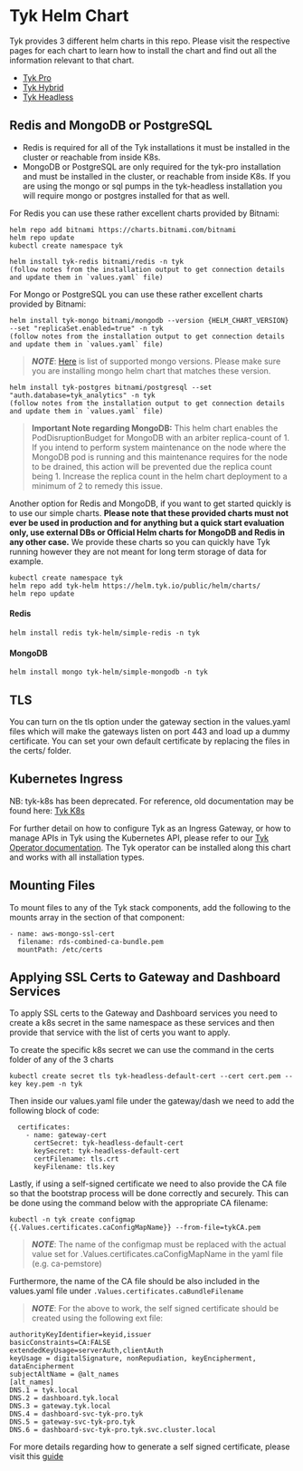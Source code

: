 # Tyk Helm Chart
Tyk provides 3 different helm charts in this repo. Please visit the respective pages for each chart to learn how to install the chart and find out all the information relevant to that chart.  
- [Tyk Pro](https://github.com/TykTechnologies/tyk-helm-chart/tree/master/tyk-pro)
- [Tyk Hybrid](https://github.com/TykTechnologies/tyk-helm-chart/tree/master/tyk-hybrid)
- [Tyk Headless](https://github.com/TykTechnologies/tyk-helm-chart/tree/master/tyk-headless)

## Redis and MongoDB or PostgreSQL
- Redis is required for all of the Tyk installations it must be installed in the cluster or reachable from inside K8s.
- MongoDB or PostgreSQL are only required for the tyk-pro installation and must be installed in the cluster, or reachable from inside K8s. If you are using the mongo or sql pumps in the tyk-headless installation you will require mongo or postgres installed for that as well.

For Redis you can use these rather excellent charts provided by Bitnami:

	helm repo add bitnami https://charts.bitnami.com/bitnami
	helm repo update
	kubectl create namespace tyk

	helm install tyk-redis bitnami/redis -n tyk
	(follow notes from the installation output to get connection details and update them in `values.yaml` file)


For Mongo or PostgreSQL you can use these rather excellent charts provided by Bitnami:

	helm install tyk-mongo bitnami/mongodb --version {HELM_CHART_VERSION} --set "replicaSet.enabled=true" -n tyk
	(follow notes from the installation output to get connection details and update them in `values.yaml` file)

>**_NOTE_**: [Here](https://tyk.io/docs/planning-for-production/redis-mongodb/#supported-versions) is list of supported mongo versions. Please make sure you are installing mongo helm chart that matches these version.

	helm install tyk-postgres bitnami/postgresql --set "auth.database=tyk_analytics" -n tyk
	(follow notes from the installation output to get connection details and update them in `values.yaml` file)

>**Important Note regarding MongoDB:** This helm chart enables the PodDisruptionBudget for MongoDB with an arbiter replica-count of 1.  If you intend to perform system maintenance on the node where the MongoDB pod is running and this maintenance requires for the node to be drained, this action will be prevented due the replica count being 1.  Increase the replica count in the helm chart deployment to a minimum of 2 to remedy this issue.

Another option for Redis and MongoDB, if you want to get started quickly is to use our simple charts. **Please note that these provided charts must not ever be used in production and for anything but a quick start evaluation only, use external DBs or Official Helm charts for MongoDB and Redis in any other case.**
We provide these charts so you can quickly have Tyk running however they are not meant for long term storage of data for example.

	kubectl create namespace tyk
	helm repo add tyk-helm https://helm.tyk.io/public/helm/charts/
	helm repo update

#### Redis
	helm install redis tyk-helm/simple-redis -n tyk

#### MongoDB
	helm install mongo tyk-helm/simple-mongodb -n tyk

## TLS
You can turn on the tls option under the gateway section in the values.yaml files which will make the gateways listen on port 443 and load up a dummy certificate. You can set your own default certificate by replacing the files in the certs/ folder.

## Kubernetes Ingress
NB: tyk-k8s has been deprecated. For reference, old documentation may be found here: [Tyk K8s](https://github.com/TykTechnologies/tyk-k8s)

For further detail on how to configure Tyk as an Ingress Gateway, or how to manage APIs in Tyk using the Kubernetes API, please refer to our [Tyk Operator documentation](https://github.com/TykTechnologies/tyk-operator/). The Tyk operator can be installed along this chart and works with all installation types.

## Mounting Files
To mount files to any of the Tyk stack components, add the following to the mounts array in the section of that component:

    - name: aws-mongo-ssl-cert
      filename: rds-combined-ca-bundle.pem
      mountPath: /etc/certs

## Applying SSL Certs to Gateway and Dashboard Services
To apply SSL certs to the Gateway and Dashboard services you need to create a k8s secret in the same namespace as these services and then provide that service with the list of certs you want to apply.

To create the specific k8s secret we can use the command in the certs folder of any of the 3 charts 
```
kubectl create secret tls tyk-headless-default-cert --cert cert.pem --key key.pem -n tyk
```

Then inside our values.yaml file under the gateway/dash we need to add the following block of code:

```
  certificates:
    - name: gateway-cert
      certSecret: tyk-headless-default-cert
      keySecret: tyk-headless-default-cert
      certFilename: tls.crt
      keyFilename: tls.key
```

Lastly, if using a self-signed certificate we need to also provide the CA file so that the bootstrap process
will be done correctly and securely. This can be done using the command below with the appropriate CA filename:

```
kubectl -n tyk create configmap {{.Values.certificates.caConfigMapName}} --from-file=tykCA.pem
```

> **_NOTE_**: The name of the configmap must be replaced with the actual value set for .Values.certificates.caConfigMapName
> in the yaml file (e.g. ca-pemstore)


Furthermore, the name of the CA file should be also included in the values.yaml file
under `.Values.certificates.caBundleFilename`

> **_NOTE_**: For the above to work, the self signed certificate should be created using the following ext file:

```
authorityKeyIdentifier=keyid,issuer
basicConstraints=CA:FALSE
extendedKeyUsage=serverAuth,clientAuth
keyUsage = digitalSignature, nonRepudiation, keyEncipherment, dataEncipherment
subjectAltName = @alt_names
[alt_names]
DNS.1 = tyk.local
DNS.2 = dashboard.tyk.local
DNS.3 = gateway.tyk.local
DNS.4 = dashboard-svc-tyk-pro.tyk
DNS.5 = gateway-svc-tyk-pro.tyk
DNS.6 = dashboard-svc-tyk-pro.tyk.svc.cluster.local
```

For more details regarding how to generate a self signed certificate, please visit this
[guide](https://github.com/TykTechnologies/tyk-k8s-integrations/tree/main/integrations/ssl)


